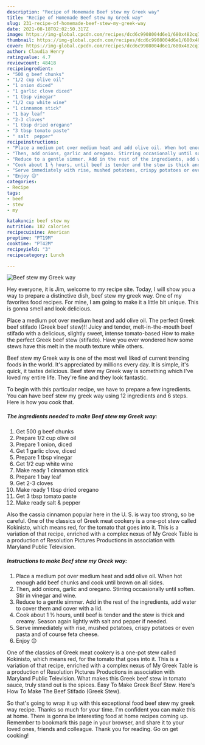 ```yaml
---
description: "Recipe of Homemade Beef stew my Greek way"
title: "Recipe of Homemade Beef stew my Greek way"
slug: 231-recipe-of-homemade-beef-stew-my-greek-way
date: 2021-08-18T02:02:50.317Z
image: https://img-global.cpcdn.com/recipes/dcd6c9908004d6e1/680x482cq70/beef-stew-my-greek-way-recipe-main-photo.jpg
thumbnail: https://img-global.cpcdn.com/recipes/dcd6c9908004d6e1/680x482cq70/beef-stew-my-greek-way-recipe-main-photo.jpg
cover: https://img-global.cpcdn.com/recipes/dcd6c9908004d6e1/680x482cq70/beef-stew-my-greek-way-recipe-main-photo.jpg
author: Claudia Henry
ratingvalue: 4.7
reviewcount: 48418
recipeingredient:
- "500 g beef chunks"
- "1/2 cup olive oil"
- "1 onion diced"
- "1 garlic clove diced"
- "1 tbsp vinegar"
- "1/2 cup white wine"
- "1 cinnamon stick"
- "1 bay leaf"
- "2-3 cloves"
- "1 tbsp dried oregano"
- "3 tbsp tomato paste"
- " salt  pepper"
recipeinstructions:
- "Place a medium pot over medium heat and add olive oil. When hot enough add beef chunks and cook until brown on all sides."
- "Then, add onions, garlic and oregano. Stirring occasionally until soften. Stir in vinegar and wine."
- "Reduce to a gentle simmer. Add in the rest of the ingredients, add water to cover them and cover with a lid."
- "Cook about 1 ½ hours, until beef is tender and the stew is thick and creamy. Season again lightly with salt and pepper if needed."
- "Serve immediately with rise, mushed potatoes, crispy potatoes or even pasta and of course feta cheese."
- "Enjoy 😊"
categories:
- Recipe
tags:
- beef
- stew
- my

katakunci: beef stew my 
nutrition: 182 calories
recipecuisine: American
preptime: "PT19M"
cooktime: "PT42M"
recipeyield: "3"
recipecategory: Lunch

---
```



![Beef stew my Greek way](https://img-global.cpcdn.com/recipes/dcd6c9908004d6e1/680x482cq70/beef-stew-my-greek-way-recipe-main-photo.jpg)

Hey everyone, it is Jim, welcome to my recipe site. Today, I will show you a way to prepare a distinctive dish, beef stew my greek way. One of my favorites food recipes. For mine, I am going to make it a little bit unique. This is gonna smell and look delicious.

Place a medium pot over medium heat and add olive oil. The perfect Greek beef stifado (Greek beef stew)!! Juicy and tender, melt-in-the-mouth beef stifado with a delicious, slightly sweet, intense tomato-based How to make the perfect Greek beef stew (stifado). Have you ever wondered how some stews have this melt in the mouth texture while others.

Beef stew my Greek way is one of the most well liked of current trending foods in the world. It's appreciated by millions every day. It is simple, it's quick, it tastes delicious. Beef stew my Greek way is something which I've loved my entire life. They're fine and they look fantastic.


To begin with this particular recipe, we have to prepare a few ingredients. You can have beef stew my greek way using 12 ingredients and 6 steps. Here is how you cook that.

<!--inarticleads1-->

##### The ingredients needed to make Beef stew my Greek way:

1. Get 500 g beef chunks
1. Prepare 1/2 cup olive oil
1. Prepare 1 onion, diced
1. Get 1 garlic clove, diced
1. Prepare 1 tbsp vinegar
1. Get 1/2 cup white wine
1. Make ready 1 cinnamon stick
1. Prepare 1 bay leaf
1. Get 2-3 cloves
1. Make ready 1 tbsp dried oregano
1. Get 3 tbsp tomato paste
1. Make ready  salt &amp; pepper


Also the cassia cinnamon popular here in the U. S. is way too strong, so be careful. One of the classics of Greek meat cookery is a one-pot stew called Kokinisto, which means red, for the tomato that goes into it. This is a variation of that recipe, enriched with a complex nexus of My Greek Table is a production of Resolution Pictures Productions in association with Maryland Public Television. 

<!--inarticleads2-->

##### Instructions to make Beef stew my Greek way:

1. Place a medium pot over medium heat and add olive oil. When hot enough add beef chunks and cook until brown on all sides.
1. Then, add onions, garlic and oregano. Stirring occasionally until soften. Stir in vinegar and wine.
1. Reduce to a gentle simmer. Add in the rest of the ingredients, add water to cover them and cover with a lid.
1. Cook about 1 ½ hours, until beef is tender and the stew is thick and creamy. Season again lightly with salt and pepper if needed.
1. Serve immediately with rise, mushed potatoes, crispy potatoes or even pasta and of course feta cheese.
1. Enjoy 😊


One of the classics of Greek meat cookery is a one-pot stew called Kokinisto, which means red, for the tomato that goes into it. This is a variation of that recipe, enriched with a complex nexus of My Greek Table is a production of Resolution Pictures Productions in association with Maryland Public Television. What makes this Greek beef stew in tomato sauce, truly stand out is the spices. Easy To Make Greek Beef Stew. Here&#39;s How To Make The Beef Stifado (Greek Stew). 

So that's going to wrap it up with this exceptional food beef stew my greek way recipe. Thanks so much for your time. I'm confident you can make this at home. There is gonna be interesting food at home recipes coming up. Remember to bookmark this page in your browser, and share it to your loved ones, friends and colleague. Thank you for reading. Go on get cooking!

